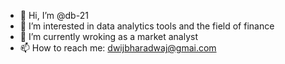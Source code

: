 - 👋 Hi, I’m @db-21
- 👀 I’m interested in data analytics tools and the field of finance
- 🌱 I’m currently wroking as a market analyst
- 📫 How to reach me: dwijbharadwaj@gmai.com

<!---
db-21/db-21 is a ✨ special ✨ repository because its `README.md` (this file) appears on your GitHub profile.
You can click the Preview link to take a look at your changes.
--->
